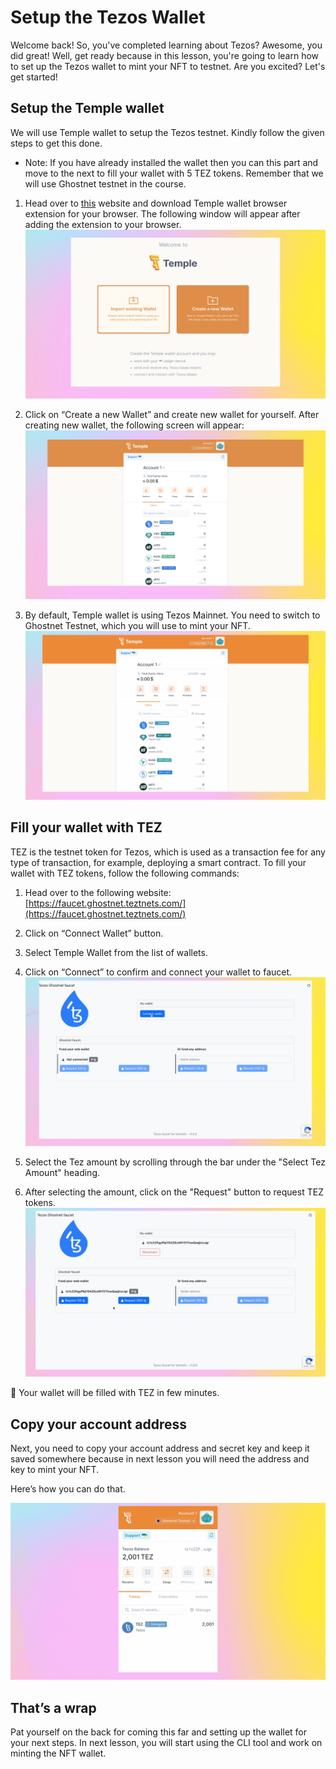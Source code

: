 # Setup the Tezos Wallet

Welcome back! So, you've completed learning about Tezos? Awesome, you did great! Well, get ready because in this lesson, you're going to learn how to set up the Tezos wallet to mint your NFT to testnet. Are you excited? Let's get started!

## Setup the Temple wallet

We will use Temple wallet to setup the Tezos testnet. Kindly follow the given steps to get this done.

- Note: If you have already installed the wallet then you can this part and move to the next to fill your wallet with 5 TEZ tokens. Remember that we will use Ghostnet testnet in the course.

1. Head over to [this](https://templewallet.com/download?platform=extension) website and download Temple wallet browser extension for your browser. The following window will appear after adding the extension to your browser.
    ![1.png](https://github.com/0xmetaschool/Learning-Projects/blob/main/assests_for_all/assets_for_tezos/Setup%20the%20Tezos%20Wallet/1.webp?raw=true)

2. Click on “Create a new Wallet” and create new wallet for yourself. After creating new wallet, the following screen will appear:
    ![2.png](https://github.com/0xmetaschool/Learning-Projects/blob/main/assests_for_all/assets_for_tezos/Setup%20the%20Tezos%20Wallet/2.webp?raw=true)

3. By default, Temple wallet is using Tezos Mainnet. You need to switch to Ghostnet Testnet, which you will use to mint your NFT.
    ![3.gif](https://github.com/0xmetaschool/Learning-Projects/blob/main/assests_for_all/assets_for_tezos/Setup%20the%20Tezos%20Wallet/3.webp?raw=true)

## Fill your wallet with TEZ

TEZ is the testnet token for Tezos, which is used as a transaction fee for any type of transaction, for example, deploying a smart contract. To fill your wallet with TEZ tokens, follow the following commands:

1. Head over to the following website: [https://faucet.ghostnet.teztnets.com/](https://faucet.ghostnet.teztnets.com/)
2. Click on “Connect Wallet” button.
3. Select Temple Wallet from the list of wallets.
4. Click on “Connect” to confirm and connect your wallet to faucet.
    ![4.gif](https://github.com/0xmetaschool/Learning-Projects/blob/main/assests_for_all/assets_for_tezos/Setup%20the%20Tezos%20Wallet/4.webp?raw=true)

5. Select the Tez amount by scrolling through the bar under the "Select Tez Amount" heading.
6. After selecting the amount, click on the "Request" button to request TEZ tokens.
    ![5.gif](https://github.com/0xmetaschool/Learning-Projects/blob/main/assests_for_all/assets_for_tezos/Setup%20the%20Tezos%20Wallet/5.webp?raw=true)

🎊 Your wallet will be filled with TEZ in few minutes.

## Copy your account address

Next, you need to copy your account address and secret key and keep it saved somewhere because in next lesson you will need the address and key to mint your NFT.

Here’s how you can do that.

![6.gif](https://github.com/0xmetaschool/Learning-Projects/blob/main/assests_for_all/assets_for_tezos/Setup%20the%20Tezos%20Wallet/6.webp?raw=true)

## That’s a wrap

Pat yourself on the back for coming this far and setting up the wallet for your next steps. In next lesson, you will start using the CLI tool and work on minting the NFT wallet.
